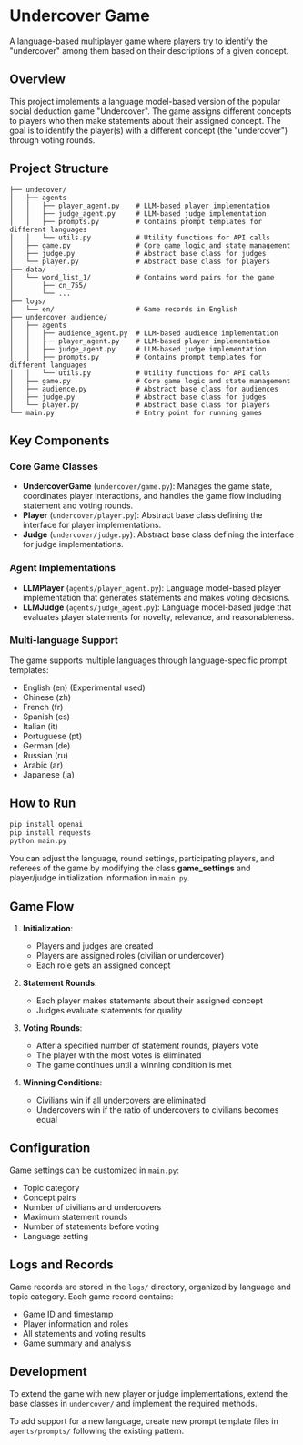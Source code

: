 # Undercover Game

A language-based multiplayer game where players try to identify the "undercover" among them based on their descriptions of a given concept.

## Overview

This project implements a language model-based version of the popular social deduction game "Undercover". The game assigns different concepts to players who then make statements about their assigned concept. The goal is to identify the player(s) with a different concept (the "undercover") through voting rounds.

## Project Structure

```
├── undecover/
│   ├── agents                 
│   │   ├── player_agent.py    # LLM-based player implementation
│   │   ├── judge_agent.py     # LLM-based judge implementation
│   │   ├── prompts.py         # Contains prompt templates for different languages
│   │   └── utils.py           # Utility functions for API calls
│   ├── game.py                # Core game logic and state management
│   ├── judge.py               # Abstract base class for judges
│   └── player.py              # Abstract base class for players
├── data/
│   └── word_list_1/           # Contains word pairs for the game
│       ├── cn_755/
│       └── ...
├── logs/
│   └── en/                    # Game records in English
├── undercover_audience/
│   ├── agents               
│   │   ├── audience_agent.py  # LLM-based audience implementation
│   │   ├── player_agent.py    # LLM-based player implementation
│   │   ├── judge_agent.py     # LLM-based judge implementation
│   │   ├── prompts.py         # Contains prompt templates for different languages
│   │   └── utils.py           # Utility functions for API calls
│   ├── game.py                # Core game logic and state management
│   ├── audience.py            # Abstract base class for audiences
│   ├── judge.py               # Abstract base class for judges
│   └── player.py              # Abstract base class for players
└── main.py                    # Entry point for running games
```

## Key Components

### Core Game Classes

- **UndercoverGame** (`undercover/game.py`): Manages the game state, coordinates player interactions, and handles the game flow including statement and voting rounds.
- **Player** (`undercover/player.py`): Abstract base class defining the interface for player implementations.
- **Judge** (`undercover/judge.py`): Abstract base class defining the interface for judge implementations.

### Agent Implementations

- **LLMPlayer** (`agents/player_agent.py`): Language model-based player implementation that generates statements and makes voting decisions.
- **LLMJudge** (`agents/judge_agent.py`): Language model-based judge that evaluates player statements for novelty, relevance, and reasonableness.

### Multi-language Support

The game supports multiple languages through language-specific prompt templates:
- English (en) (Experimental used)
- Chinese (zh)
- French (fr)
- Spanish (es)
- Italian (it)
- Portuguese (pt)
- German (de)
- Russian (ru)
- Arabic (ar)
- Japanese (ja)

## How to Run

```bash
pip install openai
pip install requests
python main.py
```
You can adjust the language, round settings, participating players, and referees of the game by modifying the class **game_settings** and player/judge initialization information in `main.py`.

## Game Flow

1. **Initialization**:
   - Players and judges are created
   - Players are assigned roles (civilian or undercover)
   - Each role gets an assigned concept

2. **Statement Rounds**:
   - Each player makes statements about their assigned concept
   - Judges evaluate statements for quality

3. **Voting Rounds**:
   - After a specified number of statement rounds, players vote
   - The player with the most votes is eliminated
   - The game continues until a winning condition is met

4. **Winning Conditions**:
   - Civilians win if all undercovers are eliminated
   - Undercovers win if the ratio of undercovers to civilians becomes equal

## Configuration

Game settings can be customized in `main.py`:
- Topic category
- Concept pairs
- Number of civilians and undercovers
- Maximum statement rounds
- Number of statements before voting
- Language setting

## Logs and Records

Game records are stored in the `logs/` directory, organized by language and topic category. Each game record contains:
- Game ID and timestamp
- Player information and roles
- All statements and voting results
- Game summary and analysis

## Development

To extend the game with new player or judge implementations, extend the base classes in `undercover/` and implement the required methods.

To add support for a new language, create new prompt template files in `agents/prompts/` following the existing pattern.
